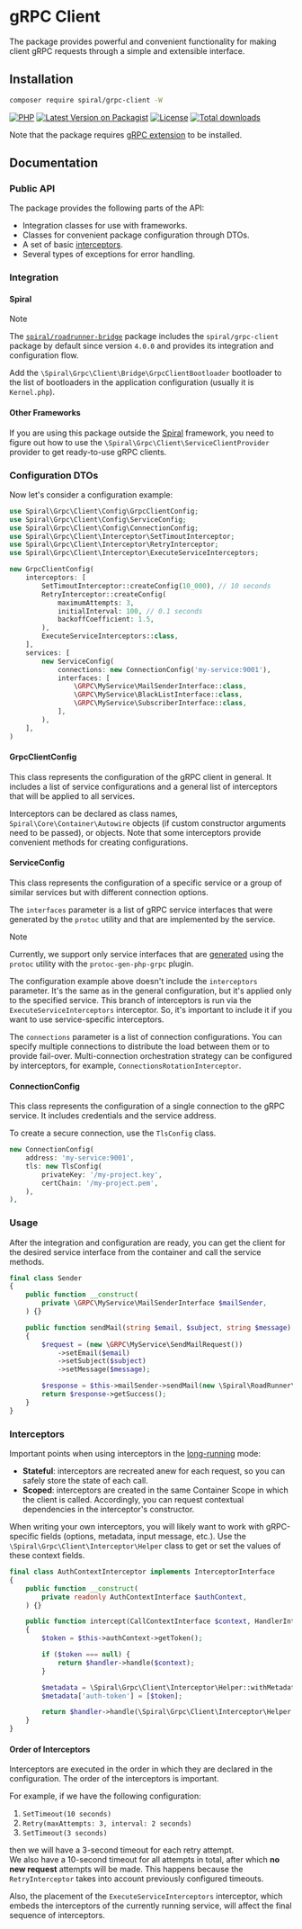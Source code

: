 # gRPC Client

The package provides powerful and convenient functionality for making client gRPC requests through
a simple and extensible interface.

## Installation

```bash
composer require spiral/grpc-client -W
```

[![PHP](https://img.shields.io/packagist/php-v/spiral/grpc-client.svg?style=flat-square&logo=php)](https://packagist.org/packages/spiral/grpc-client)
[![Latest Version on Packagist](https://img.shields.io/packagist/v/spiral/grpc-client.svg?style=flat-square&logo=packagist)](https://packagist.org/packages/spiral/grpc-client)
[![License](https://img.shields.io/packagist/l/spiral/grpc-client.svg?style=flat-square)](LICENSE.md)
[![Total downloads](https://img.shields.io/packagist/dt/spiral/grpc-client.svg?style=flat-square)](https://packagist.org/packages/spiral/grpc-client/stats)

Note that the package requires [gRPC extension](https://pecl.php.net/package/gRPC) to be installed.

## Documentation

### Public API

The package provides the following parts of the API:
- Integration classes for use with frameworks.
- Classes for convenient package configuration through DTOs.
- A set of basic [interceptors](https://spiral.dev/docs/framework-interceptors/).
- Several types of exceptions for error handling.

### Integration

#### Spiral

> [!NOTE]
> The [`spiral/roadrunner-bridge`](https://github.com/spiral/roadrunner-bridge) package includes
> the `spiral/grpc-client` package by default since version `4.0.0` and provides its integration
> and configuration flow.

Add the `\Spiral\Grpc\Client\Bridge\GrpcClientBootloader` bootloader to the list of bootloaders
in the application configuration (usually it is `Kernel.php`).

#### Other Frameworks

If you are using this package outside the [Spiral](https://spiral.dev/) framework,
you need to figure out how to use the `\Spiral\Grpc\Client\ServiceClientProvider` provider
to get ready-to-use gRPC clients.

### Configuration DTOs

Now let's consider a configuration example:

```php
use Spiral\Grpc\Client\Config\GrpcClientConfig;
use Spiral\Grpc\Client\Config\ServiceConfig;
use Spiral\Grpc\Client\Config\ConnectionConfig;
use Spiral\Grpc\Client\Interceptor\SetTimoutInterceptor;
use Spiral\Grpc\Client\Interceptor\RetryInterceptor;
use Spiral\Grpc\Client\Interceptor\ExecuteServiceInterceptors;

new GrpcClientConfig(
    interceptors: [
        SetTimoutInterceptor::createConfig(10_000), // 10 seconds
        RetryInterceptor::createConfig(
            maximumAttempts: 3,
            initialInterval: 100, // 0.1 seconds
            backoffCoefficient: 1.5,
        ),
        ExecuteServiceInterceptors::class,
    ],
    services: [
        new ServiceConfig(
            connections: new ConnectionConfig('my-service:9001'),
            interfaces: [
                \GRPC\MyService\MailSenderInterface::class,
                \GRPC\MyService\BlackListInterface::class,
                \GRPC\MyService\SubscriberInterface::class,
            ],
        ),
    ],
)
```

#### GrpcClientConfig

This class represents the configuration of the gRPC client in general.
It includes a list of service configurations and a general list of interceptors that will be applied to all services.

Interceptors can be declared as class names, `Spiral\Core\Container\Autowire` objects
(if custom constructor arguments need to be passed), or objects.
Note that some interceptors provide convenient methods for creating configurations.

#### ServiceConfig

This class represents the configuration of a specific service or a group of similar services
but with different connection options.

The `interfaces` parameter is a list of gRPC service interfaces that were generated by the `protoc` utility
and that are implemented by the service.

> [!NOTE]
> Currently, we support only service interfaces that are [generated](https://spiral.dev/docs/grpc-client)
> using the `protoc` utility with the `protoc-gen-php-grpc` plugin.

The configuration example above doesn't include the `interceptors` parameter.
It's the same as in the general configuration, but it's applied only to the specified service.
This branch of interceptors is run via the `ExecuteServiceInterceptors` interceptor.
So, it's important to include it if you want to use service-specific interceptors.

The `connections` parameter is a list of connection configurations. You can specify multiple connections
to distribute the load between them or to provide fail-over.
Multi-connection orchestration strategy can be configured by interceptors,
for example, `ConnectionsRotationInterceptor`.

#### ConnectionConfig

This class represents the configuration of a single connection to the gRPC service.
It includes credentials and the service address.

To create a secure connection, use the `TlsConfig` class.

```php
new ConnectionConfig(
    address: 'my-service:9001',
    tls: new TlsConfig(
        privateKey: '/my-project.key',
        certChain: '/my-project.pem',
    ),
),
```

### Usage

After the integration and configuration are ready, you can get the client for the desired service interface
from the container and call the service methods.

```php
final class Sender
{
    public function __construct(
        private \GRPC\MyService\MailSenderInterface $mailSender,
    ) {}

    public function sendMail(string $email, $subject, string $message): bool
    {
        $request = (new \GRPC\MyService\SendMailRequest())
            ->setEmail($email)
            ->setSubject($subject)
            ->setMessage($message);

        $response = $this->mailSender->sendMail(new \Spiral\RoadRunner\GRPC\Context([]), $request);
        return $response->getSuccess();
    }
}
```

### Interceptors

Important points when using interceptors in the [long-running](https://spiral.dev/docs/start-server) mode:
- **Stateful**: interceptors are recreated anew for each request, so you can safely store the state of each call.
- **Scoped**: interceptors are created in the same Container Scope in which the client is called.
  Accordingly, you can request contextual dependencies in the interceptor's constructor.

When writing your own interceptors, you will likely want to work with gRPC-specific fields
(options, metadata, input message, etc.).
Use the `\Spiral\Grpc\Client\Interceptor\Helper` class to get or set the values of these context fields.

```php
final class AuthContextInterceptor implements InterceptorInterface
{
    public function __construct(
        private readonly AuthContextInterface $authContext,
    ) {}

    public function intercept(CallContextInterface $context, HandlerInterface $handler): mixed
    {
        $token = $this->authContext->getToken();

        if ($token === null) {
            return $handler->handle($context);
        }

        $metadata = \Spiral\Grpc\Client\Interceptor\Helper::withMetadata($context);
        $metadata['auth-token'] = [$token];

        return $handler->handle(\Spiral\Grpc\Client\Interceptor\Helper::withMetadata($context, $metadata));
    }
}
```

#### Order of Interceptors

Interceptors are executed in the order in which they are declared in the configuration.
The order of the interceptors is important.

For example, if we have the following configuration:

1. `SetTimeout(10 seconds)`
2. `Retry(maxAttempts: 3, interval: 2 seconds)`
3. `SetTimeout(3 seconds)`

then we will have a 3-second timeout for each retry attempt.  
We also have a 10-second timeout for all attempts in total, after which **no new request** attempts will be made.
This happens because the `RetryInterceptor` takes into account previously configured timeouts.

Also, the placement of the `ExecuteServiceInterceptors` interceptor,
which embeds the interceptors of the currently running service,
will affect the final sequence of interceptors.
